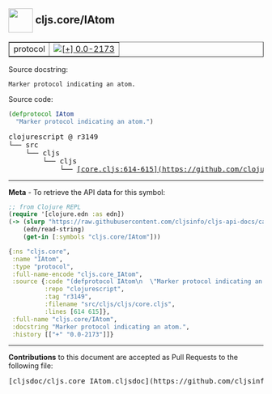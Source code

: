 ## <img width="48px" valign="middle" src="http://i.imgur.com/Hi20huC.png"> cljs.core/IAtom

 <table border="1">
<tr>

<td>protocol</td>
<td><a href="https://github.com/cljsinfo/cljs-api-docs/tree/0.0-2173"><img valign="middle" alt="[+] 0.0-2173" src="https://img.shields.io/badge/+-0.0--2173-lightgrey.svg"></a> </td>
</tr>
</table>





Source docstring:

```
Marker protocol indicating an atom.
```

Source code:

```clj
(defprotocol IAtom
  "Marker protocol indicating an atom.")
```

 <pre>
clojurescript @ r3149
└── src
    └── cljs
        └── cljs
            └── <ins>[core.cljs:614-615](https://github.com/clojure/clojurescript/blob/r3149/src/cljs/cljs/core.cljs#L614-L615)</ins>
</pre>


---

__Meta__ - To retrieve the API data for this symbol:

```clj
;; from Clojure REPL
(require '[clojure.edn :as edn])
(-> (slurp "https://raw.githubusercontent.com/cljsinfo/cljs-api-docs/catalog/cljs-api.edn")
    (edn/read-string)
    (get-in [:symbols "cljs.core/IAtom"]))
```

```clj
{:ns "cljs.core",
 :name "IAtom",
 :type "protocol",
 :full-name-encode "cljs.core_IAtom",
 :source {:code "(defprotocol IAtom\n  \"Marker protocol indicating an atom.\")",
          :repo "clojurescript",
          :tag "r3149",
          :filename "src/cljs/cljs/core.cljs",
          :lines [614 615]},
 :full-name "cljs.core/IAtom",
 :docstring "Marker protocol indicating an atom.",
 :history [["+" "0.0-2173"]]}

```

---

__Contributions__ to this document are accepted as Pull Requests to the following file:

 <pre>
[cljsdoc/cljs.core_IAtom.cljsdoc](https://github.com/cljsinfo/cljs-api-docs/blob/master/cljsdoc/cljs.core_IAtom.cljsdoc)
</pre>

